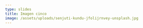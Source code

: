 ```yaml
---
type: slides
title: Imagen cinco
image: /assets/uploads/senjuti-kundu-jfolijrnvey-unsplash.jpg
---
```


